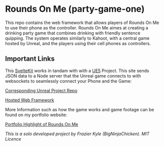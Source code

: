 # Rounds On Me (party-game-one)
This repo contains the web framework that allows players of Rounds On Me to use their phone as the controller. Rounds On Me aimes at creating a drinking party game that combines drinking with friendly sentence quipping. The system operates similarly to Kahoot, with a central game hosted by Unreal, and the players using their cell phones as controllers.

## Important Links
This [SvelteKit](https://kit.svelte.dev "SvelteKit") works in tandam with with a [UE5](https://www.unrealengine.com/en-US/unreal-engine-5 "UE5") Project. This site sends JSON data to a Node server that the Unreal game connects to with websockets to seamlessly connect your Phone and the Game:

[Corresponding Unreal Project Repo](https://github.com/BigNinjaChicken/PartyGameOne "Corresponding Unreal Project Repo")

[Hosted Web Framework](https://party-game-web-service.onrender.com "Hosted Web Framework")

More Information such as how the game works and game footage can be found on my portfolio website:

[Portfolio Highlight of Rounds On Me](https://frazier-kyle-portfolio.vercel.app/portfolio/feature-1 "Portfolio Highlight of Rounds On Me")

*This is a solo developed project by Frazier Kyle (BigNinjaChicken).*
*MIT Licence*

